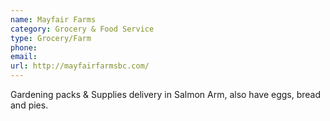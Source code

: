 ```yaml
---
name: Mayfair Farms
category: Grocery & Food Service
type: Grocery/Farm
phone: 
email: 
url: http://mayfairfarmsbc.com/
---
```


Gardening packs & Supplies delivery in Salmon Arm, also have eggs, bread and pies.